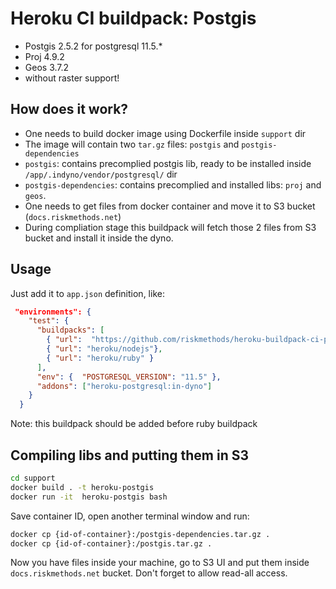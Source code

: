 # Heroku CI buildpack: Postgis

- Postgis 2.5.2 for postgresql 11.5.*
- Proj 4.9.2
- Geos 3.7.2
- without raster support!

## How does it work?

- One needs to build docker image using Dockerfile inside `support` dir
- The image will contain two `tar.gz` files: `postgis` and `postgis-dependencies`
- `postgis`: contains precomplied postgis lib, ready to be installed inside `/app/.indyno/vendor/postgresql/` dir
- `postgis-dependencies`: contains precomplied and installed libs: `proj` and `geos`.
- One needs to get files from docker container and move it to S3 bucket (`docs.riskmethods.net`)
- During compliation stage this buildpack will fetch those 2 files from S3 bucket and install it inside the dyno.

## Usage

Just add it to `app.json` definition, like:

```json
 "environments": {
    "test": {
      "buildpacks": [
        { "url":  "https://github.com/riskmethods/heroku-buildpack-ci-postgis" },
        { "url": "heroku/nodejs"},
        { "url": "heroku/ruby" }
      ],
      "env": {  "POSTGRESQL_VERSION": "11.5" },
      "addons": ["heroku-postgresql:in-dyno"]
    }
  }
```

Note: this buildpack should be added before ruby buildpack

## Compiling libs and putting them in S3

```bash
cd support
docker build . -t heroku-postgis
docker run -it  heroku-postgis bash
```

Save container ID, open another terminal window and run:

```bash
docker cp {id-of-container}:/postgis-dependencies.tar.gz .
docker cp {id-of-container}:/postgis.tar.gz .
```

Now you have files inside your machine, go to S3 UI and put them inside `docs.riskmethods.net` bucket.
Don't forget to allow read-all access.
